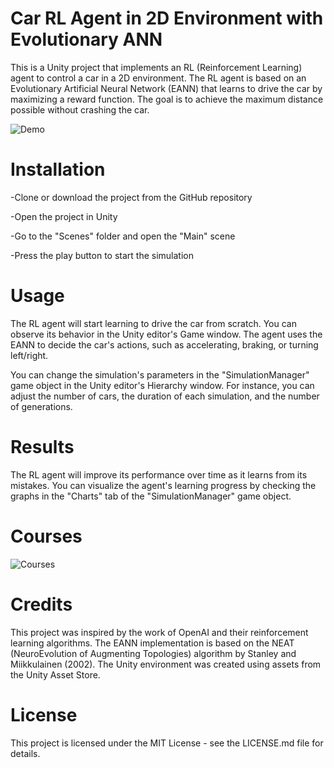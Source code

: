 # Car RL Agent in 2D Environment with Evolutionary ANN
This is a Unity project that implements an RL (Reinforcement Learning) agent to control a car in a 2D environment. The RL agent is based on an Evolutionary Artificial Neural Network (EANN) that learns to drive the car by maximizing a reward function. The goal is to achieve the maximum distance possible without crashing the car.

![Demo](https://user-images.githubusercontent.com/66371106/233305659-6a6f9b70-a4e1-4a58-a005-fc95ff6ead96.gif)

# Installation
-Clone or download the project from the GitHub repository

-Open the project in Unity

-Go to the "Scenes" folder and open the "Main" scene

-Press the play button to start the simulation

# Usage
The RL agent will start learning to drive the car from scratch. You can observe its behavior in the Unity editor's Game window. The agent uses the EANN to decide the car's actions, such as accelerating, braking, or turning left/right.

You can change the simulation's parameters in the "SimulationManager" game object in the Unity editor's Hierarchy window. For instance, you can adjust the number of cars, the duration of each simulation, and the number of generations.

# Results
The RL agent will improve its performance over time as it learns from its mistakes. You can visualize the agent's learning progress by checking the graphs in the "Charts" tab of the "SimulationManager" game object.

# Courses
![Courses](https://user-images.githubusercontent.com/66371106/233305832-7a60743d-0636-48c2-8f87-c30b80957ac1.png)


# Credits
This project was inspired by the work of OpenAI and their reinforcement learning algorithms. The EANN implementation is based on the NEAT (NeuroEvolution of Augmenting Topologies) algorithm by Stanley and Miikkulainen (2002). The Unity environment was created using assets from the Unity Asset Store.

# License
This project is licensed under the MIT License - see the LICENSE.md file for details.
